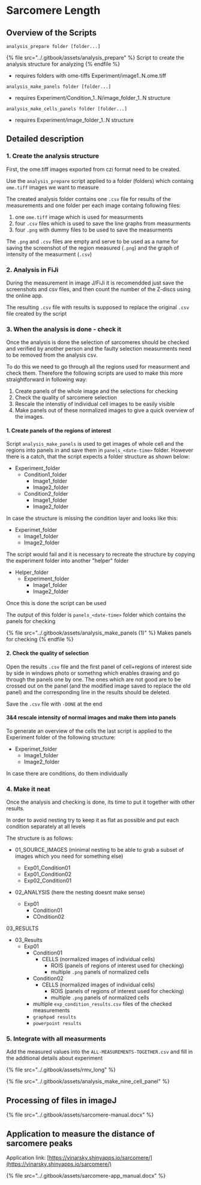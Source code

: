 # Sarcomere Length

## Overview of the Scripts

`analysis_prepare folder [folder...]`

{% file src="../.gitbook/assets/analysis_prepare" %}
Script to create the analysis structure for analyzing
{% endfile %}

* requires folders with ome-tiffs Experiment/image1..N.ome.tiff

`analysis_make_panels folder [folder...]`

* requires Experiment/Condition\_1..N/image\_folder\_1..N structure

`analysis_make_cells_panels folder [folder...]`

* requires Experiment/image\_folder\_1..N structure

## Detailed description

### 1. Create the analysis structure

First, the ome.tiff images exported from czi format need to be created.

Use the `analysis_prepare` script applied to a folder (folders) which containg `ome.tiff` images we want to measure

The created analysis folder contains one `.csv` file for results of the measurements and one folder per each image containg following files:

1. one `ome.tiff` image which is used for measurments
2. four `.csv` files which is used to save the line graphs from measurments
3. four `.png` with dummy files to be used to save the measurments

The `.png` and `.csv` files are empty and serve to be used as a name for saving the screenshot of the region measured (`.png`) and the graph of intensity of the measurment (`.csv`)&#x20;

### 2. Analysis in FiJi

During the measurement in image J/FiJi it is recomendded just save the screenshots and csv files, and then count the number of the Z-discs using the online app.&#x20;

The resulting `.csv` file with results is supposed to replace the original `.csv` file created by the script

### 3. When the analysis is done - check it

Once the analysis is done the selection of sarcomeres should be checked and verified by another person and the faulty selection measurments need to be removed from the analysis csv.

&#x20;To do this we need to go through all the regions used for measurment and check them. Therefore the following scripts are used to make this more straightforward in following way:

1. Create panels of the whole image and the selections for checking
2. Check the quality of sarcomere selection
3. Rescale the intenstiy of individual cell images to be easily visible
4. Make panels out of these normalized images to give a quick overview of the images.

#### 1. Create panels of the regions of interest&#x20;

&#x20;Script `analysis_make_panels` is used to get images of whole cell and the regions into panels in and save them in `panels_<date-time>` folder. However there is a catch, that the script expects a folder structure as shown below:

* Experiment\_folder
  * Condition1\_folder
    * Image1\_folder
    * Image2\_folder
  * Condition2\_folder
    * Image1\_folder
    * Image2\_folder

In case the structure is missing the condition layer and looks like this:

* Experimet\_folder
  * Image1\_folder
  * Image2\_folder

The script would fail and it is necessary to recreate the structure by copying the experiment folder into another "helper" folder

* Helper\_folder
  * Experiment\_folder
    * Image1\_folder
    * Image2\_folder

Once this is done the script can be used

The output of this folder is `panels_<date-time>` folder which contains the panels for checking

{% file src="../.gitbook/assets/analysis_make_panels (1)" %}
Makes panels for checking
{% endfile %}

#### 2. Check the quality of selection

Open the results `.csv` file and the first panel of cell+regions of interest side by side in windows photo or somethng which enables drawing and go through the panels one by one. The ones which are not good are to be crossed out on the panel (and the modified image saved to replace the old panel) and the corresponding line in the results should be deleted.

Save the `.csv` file with `-DONE` at the end

#### 3&4 rescale intensity of normal images and make them into panels

To generate an overview of the cells the last script is applied to the Experiment folder of the following structure:

* Experimet\_folder
  * Image1\_folder
  * Image2\_folder

In case there are conditions, do them individually

### 4. Make it neat

Once the analysis and checking is done, its time to put it together with other results.

In order to avoid nesting try to keep it as flat as possible and put each condition separately at all levels

The structure is as follows:

* 01\_SOURCE\_IMAGES (minimal nesting to be able to grab a subset of images which you need for something else)
  * Exp01\_Condition01
  * Exp01\_Condition02
  * Exp02\_Condition01



* 02\_ANALYSIS (here the nesting doesnt make sense)
  * Exp01
    * Condition01
    * COndition02

03\_RESULTS

* 03\_Results
  * Exp01
    * Condition01
      * CELLS (normalized images of individual cells)
        * ROIS (panels of regions of interest used for checking)
        * multiple `.png` panels of normalized cells
    * Condition02
      * CELLS (normalized images of individual cells)
        * ROIS (panels of regions of interest used for checking)
        * multiple `.png` panels of normalized cells
    * multiple `exp_condition_results.csv` files of the checked measurements
    * `graphpad results`
    * `powerpoint results`

### 5. Integrate with all measurments

Add the measured values into the `ALL-MEASUREMENTS-TOGETHER.csv` and fill in the additional details about experiment





{% file src="../.gitbook/assets/rmv_long" %}

{% file src="../.gitbook/assets/analysis_make_nine_cell_panel" %}

## Processing of files in imageJ

{% file src="../.gitbook/assets/sarcomere-manual.docx" %}



## Application to measure the distance of sarcomere peaks

Application link: [https://vinarsky.shinyapps.io/sarcomere/](https://vinarsky.shinyapps.io/sarcomere/)

{% file src="../.gitbook/assets/sarcomere-app_manual.docx" %}

